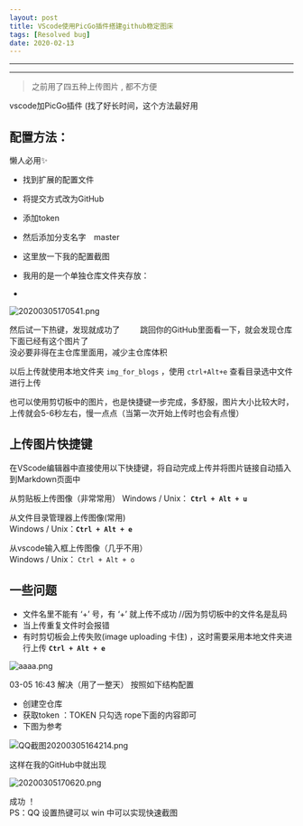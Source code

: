 ```yaml
---
layout: post
title: VScode使用PicGo插件搭建github稳定图床
tags: [Resolved bug]
date: 2020-02-13
---
```


***
***

> 之前用了四五种上传图片 , 都不方便

vscode加PicGo插件 (找了好长时间，这个方法最好用

## 配置方法：  

懒人必用✨

* 找到扩展的配置文件 
* 将提交方式改为GitHub　　  
* 添加token  　
* 然后添加分支名字　master　
* 这里放一下我的配置截图　　　
* 我用的是一个单独仓库文件夹存放：　

* 

![20200305170541.png](https://raw.githubusercontent.com/fengwei2002/picgotest/master/img/20200305170541.png)

然后试一下热键，发现就成功了  　　
跳回你的GitHub里面看一下，就会发现仓库下面已经有这个图片了  
没必要非得在主仓库里面用，减少主仓库体积   

以后上传就使用本地文件夹 `img_for_blogs` ，使用 `ctrl+Alt+e` 查看目录选中文件进行上传  

也可以使用剪切板中的图片，也是快捷键一步完成，多舒服，图片大小比较大时，上传就会5-6秒左右，慢一点点（当第一次开始上传时也会有点慢）

## 上传图片快捷键

在VScode编辑器中直接使用以下快捷键，将自动完成上传并将图片链接自动插入到Markdown页面中

从剪贴板上传图像（非常常用）
Windows / Unix： **`Ctrl + Alt + u`**

从文件目录管理器上传图像(常用)  
Windows / Unix：**`Ctrl + Alt + e`**

从vscode输入框上传图像（几乎不用）   
Windows / Unix： `Ctrl + Alt + o` 

## 一些问题

* 文件名里不能有 ‘+’ 号，有 ‘+’ 就上传不成功 //因为剪切板中的文件名是乱码
* 当上传重复文件时会报错
* 有时剪切板会上传失败(image uploading 卡住) ，这时需要采用本地文件夹进行上传 **`Ctrl + Alt + e`**

![aaaa.png](https://raw.githubusercontent.com/fengwei2002/picture/master/fengwei2002/pictureaaaaaaaaaaaaaaaaaaaaaa.png)

03-05 16:43 解决（用了一整天）
按照如下结构配置  

* 创建空仓库
* 获取token ：TOKEN 只勾选 rope下面的内容即可
* 下图为参考

![QQ截图20200305164214.png](https://raw.githubusercontent.com/fengwei2002/picgotest/master/img/QQ%E6%88%AA%E5%9B%BE20200305164214.png)

这样在我的GitHub中就出现

![20200305170620.png](https://raw.githubusercontent.com/fengwei2002/picgotest/master/img/20200305170620.png)

成功 ！  
PS：QQ 设置热键可以 win 中可以实现快速截图

